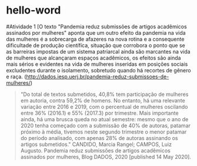# hello-word
#Atividade 1
[O texto "Pandemia reduz submissões de artigos acadêmicos assinados por mulheres" aponta que um outro efeito da pandemia na vida das mulheres é a sobrecarga de afazeres  na nova rotina e a consequente dificultade de produção científíca, situação que corrobora o ponto que se as barreiras impostas de um sistema patriarcal ainda são marcantes na vida de mulheres que alcançaram espaços acadêmicos, os efeitos são ainda mais sérios e evidentes na vida de mulheres inseridas em posições sociais excludentes durante o isolamento, sobretudo quando há recortes de gênero e raça. (http://dados.iesp.uerj.br/pandemia-reduz-submissoes-de-mulheres/)
> "Do total de textos submetidos, 40,8% tem participação de mulheres em autoria, contra 59,2% de homens. No entanto, há uma relevante variação entre 2016 e 2019, com o percentual de mulheres oscilando entre 36% (2016.1) e 55% (2017.3) por trimestre. Mais importante ainda, há uma brusca queda no atual semestre: mesmo que o ano de 2020 tenha começado com a submissão de 40% de autoras, patamar próximo à média, tivemos neste segundo trimestre o menor patamar do período analisado, com apenas 28% de autoras assinando os artigos submetidos." CANDIDO, Marcia Rangel; CAMPOS, Luiz Augusto. Pandemia reduz submissões de artigos acadêmicos assinados por mulheres, Blog DADOS, 2020 [published 14 May 2020]. 

